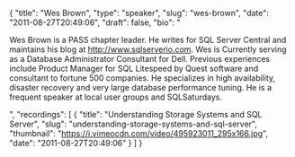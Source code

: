 {
  "title": "Wes Brown",
  "type": "speaker",
  "slug": "wes-brown",
  "date": "2011-08-27T20:49:06",
  "draft": false,
  "bio": "<p>Wes Brown is a PASS chapter leader. He writes for SQL Server Central and maintains his blog at http://www.sqlserverio.com. Wes is Currently serving as a Database Administrator Consultant for Dell. Previous experiences include Product Manager for SQL Litespeed by Quest software and consultant to fortune 500 companies. He specializes in high availability, disaster recovery and very large database performance tuning. He is a frequent speaker at local user groups and SQLSaturdays.</p>",
  "recordings": [
    {
      "title": "Understanding Storage Systems and SQL Server",
      "slug": "understanding-storage-systems-and-sql-server",
      "thumbnail": "https://i.vimeocdn.com/video/495923011_295x166.jpg",
      "date": "2011-08-27T20:49:06"
    }
  ]
}